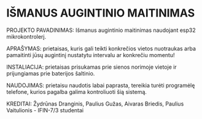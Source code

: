 # IŠMANUS AUGINTINIO MAITINIMAS

PROJEKTO PAVADINIMAS: Išmanus augintinio maitinimas naudojant esp32 mikrokontrolerį.

APRAŠYMAS: prietaisas, kuris gali teikti konkrečios vietos nuotraukas arba pamaitinti jūsų augintinį nustatytu intervalu ar konkrečiu momentu!
  
INSTALIACIJA: prietaisas prisukamas prie sienos norimoje vietoje ir prijungiamas prie baterijos šaltinio.

NAUDOJIMAS: prietaisu naudotis labai paprasta, tereikia turėti programėlę telefone, kurios pagalba galima kontroliuoti šią sistemą. 

KREDITAI: Žydrūnas Dranginis, Paulius Gužas, Aivaras Briedis, Paulius Vaitulionis - IFIN-7/3 studentai
